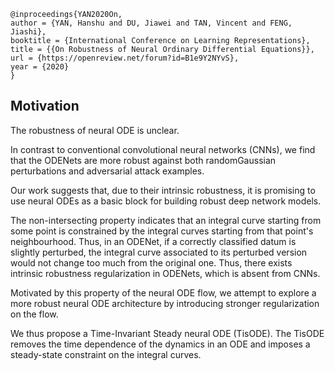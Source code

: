 ```
@inproceedings{YAN2020On,
author = {YAN, Hanshu and DU, Jiawei and TAN, Vincent and FENG, Jiashi},
booktitle = {International Conference on Learning Representations},
title = {{On Robustness of Neural Ordinary Differential Equations}},
url = {https://openreview.net/forum?id=B1e9Y2NYvS},
year = {2020}
}
```
## Motivation
The robustness of neural ODE is unclear.

In contrast to conventional convolutional neural networks (CNNs), we find that the ODENets are more robust against both randomGaussian perturbations and adversarial attack examples.

Our work suggests that, due to their intrinsic robustness, it is promising to use neural ODEs as a basic block for building robust deep network models.

The non-intersecting property indicates that an integral curve starting from some point is constrained by the integral curves starting from that point's neighbourhood. Thus, in an ODENet, if a correctly classified datum is slightly perturbed, the integral curve associated to its perturbed version would not change too much from the original one. Thus, there exists intrinsic robustness regularization in ODENets, which is absent from CNNs.

Motivated by this property of the neural ODE flow, we attempt to explore a more robust neural ODE architecture by introducing stronger regularization on the flow. 

We thus propose a Time-Invariant Steady neural ODE (TisODE). The TisODE removes the time dependence of the dynamics in an ODE and imposes a steady-state constraint on the integral curves.